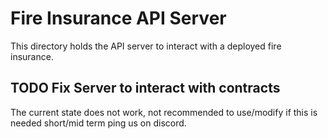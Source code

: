 # Fire Insurance API Server

This directory holds the API server to interact with a deployed fire insurance.

## TODO Fix Server to interact with contracts

The current state does not work, not recommended to use/modify
if this is needed short/mid term ping us on discord.

